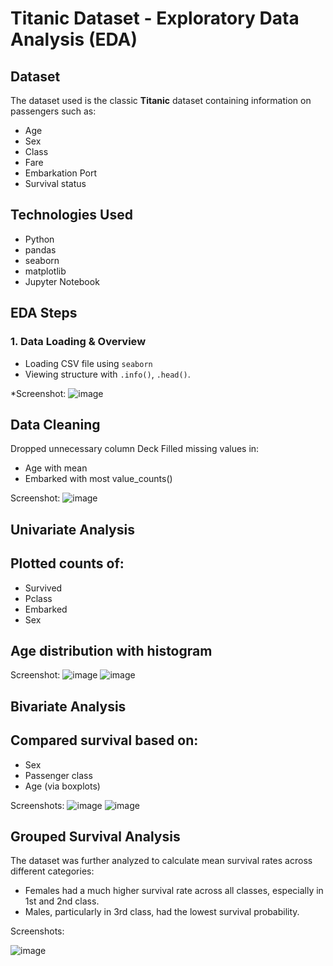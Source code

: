 # Titanic Dataset - Exploratory Data Analysis (EDA)
## Dataset
The dataset used is the classic **Titanic** dataset containing information on passengers such as:
- Age
- Sex
- Class
- Fare
- Embarkation Port
- Survival status

## Technologies Used
- Python 
- pandas
- seaborn
- matplotlib
- Jupyter Notebook

## EDA Steps
### 1. Data Loading & Overview
- Loading CSV file using `seaborn`
- Viewing structure with `.info()`, `.head()`.

*Screenshot:  ![image](https://github.com/user-attachments/assets/9b95633d-ef2f-4d32-bd19-0898eed38bbf)


## Data Cleaning
 Dropped unnecessary column Deck 
 Filled missing values in:
- Age with mean
- Embarked with most value_counts()

Screenshot:
![image](https://github.com/user-attachments/assets/794e4326-93ab-4704-8277-d31895e6c66a)

## Univariate Analysis
## Plotted counts of:
- Survived
- Pclass
- Embarked
- Sex
## Age distribution with histogram

Screenshot:
![image](https://github.com/user-attachments/assets/f05955a5-fc7d-41b4-b64b-ddf304df16fa)
![image](https://github.com/user-attachments/assets/9bdfc439-9dc4-4f8b-b977-57042e1ae26c)


## Bivariate Analysis
## Compared survival based on:
- Sex
- Passenger class
- Age (via boxplots)

Screenshots:
![image](https://github.com/user-attachments/assets/473febef-8025-4ad0-89ef-862faa50a576)
![image](https://github.com/user-attachments/assets/ab58c6f1-7cfc-4410-81d1-a65e8e04d56a)


## Grouped Survival Analysis
The dataset was further analyzed to calculate mean survival rates across different categories:
- Females had a much higher survival rate across all classes, especially in 1st and 2nd class.
- Males, particularly in 3rd class, had the lowest survival probability.

Screenshots:

![image](https://github.com/user-attachments/assets/786eaf09-fd49-42e7-986a-394d10088925)
